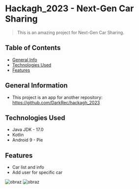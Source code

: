 # Hackagh_2023 - Next-Gen Car Sharing
> This is an amazing project for Next-Gen Car Sharing.

## Table of Contents
* [General Info](#general-information)
* [Technologies Used](#technologies-used)
* [Features](#features)

## General Information
- This project is an app for another repository: https://github.com/DarkRec/hackagh_2023

## Technologies Used
- Java JDK - 17.0
- Kotlin
- Android 9 - Pie

## Features
- Car list and info
- Add user for specific car

![obraz](https://github.com/DarkRec/Next-Gen-car-sharing/assets/54840416/7e65537b-f578-49e1-8592-ed6395d2d0ac)
![obraz](https://github.com/DarkRec/Next-Gen-car-sharing/assets/54840416/6235e77f-facc-4b2f-bc77-70e850890ac1)
